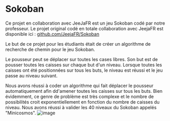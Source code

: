 # Sokoban

Ce projet en collaboration avec JeeJaFR est un jeu Sokoban codé par notre professeur. Le projet original codé
en totale collaboration avec JeejaFR est disponible ici : [github.com/JeejaFR/Sokoban](https://github.com/JeejaFR/Sokoban)

Le but de ce projet pour les étudiants était de créer un algorithme de recherche de chemin pour le jeu Sokoban.

Le pousseur peut se déplacer sur toutes les cases libres. Son but est de pousser toutes les caisses sur chaque but d'un niveau.
Lorsque toutes les caisses ont été positionnées sur tous les buts, le niveau est réussi et le jeu passe au niveau suivant.

Nous avons réussi à coder un algorithme qui fait déplacer le pousseur automatiquement afin dd'amener toutes les caisses sur tous les buts.
Bien évidemment, ce genre de problème est très complexe et le nombre de possibilités croit exponentiellement en fonction du nombre de caisses du niveau.
Nous avons réussi à valider les 40 niveaux du Sokoban appelés "Minicosmos".
![image](https://github.com/Cengokill/Sokoban/assets/61111039/b67b5eaa-3ab6-4c83-aea3-3d82aec853d5)

